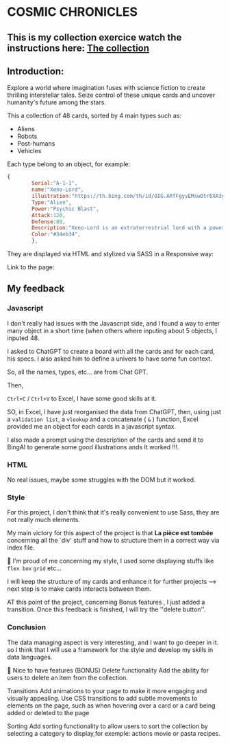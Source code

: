 # COSMIC CHRONICLES 

## This is my collection exercice watch the instructions here: [The collection](https://github.com/becodeorg/CRL-KELLER-6/blob/38583d9431a5d859668dd95e3ea96ee403150426/1.TRAIL/2.The-Hill/1.DOM/4.TheCollection/readme.md)


## Introduction:

Explore a world where imagination fuses with science fiction to create thrilling interstellar tales. Seize control of these unique cards and uncover humanity's future among the stars.

This a collection of 48 cards, sorted by 4 main types such as:

 - Aliens
 - Robots
 - Post-humans
 - Vehicles
   
Each type belong to an object, for example:

```javascript
{
        Serial:"A-1-1",
        name:"Xeno-Lord",
        illustration:"https://th.bing.com/th/id/OIG.ARfFgyvEMswOtr6XA3gX?pid=ImgGn",
        Type:"Alien",
        Power:"Psychic Blast",
        Attack:120,
        Defense:80,
        Description:"Xeno-Lord is an extraterrestrial lord with a powerful Psychic Blast. He commands a formidable alien army.",
        Color:"#34eb34",
        },
```

They are displayed via HTML and stylized via SASS in a Responsive way:

Link to the page: []()

## My feedback

### Javascript

I don't really had issues with the Javascript side, and I found a way to enter many object in a short time (when others where inputing about 5 objects, I inputed 48. 

I asked to ChatGPT to create a board with all the cards and for each card, his specs. I also asked him to define a univers to have some fun context.

So, all the names, types, etc... are from Chat GPT.

Then,

`Ctrl+C` / `Ctrl+V` to Excel, I have some good skills at it.

SO, in Excel, I have just reorganised the data from ChatGPT, then, using just a `validation list`, a `vlookup` and a concatenate ( `&` ) function, Excel provided me an object for each cards in a javascript syntax.

I also made a prompt using the description of the cards and send it to BingAI to generate some good illustrations ands It worked !!!. 

### HTML

No real issues, maybe some struggles with the DOM but it worked.

### Style

For this project, I don't think that it's really convenient to use Sass, they are not really much elements.

My main victory for this aspect of the project is that **La pièce est tombée** concerning all the `div' stuff and how to structure them in a correct way via index file.

🥇 I'm proud of me concerning my style, I used some displaying stuffs like `flex box` `grid` etc...

I will keep the structure of my cards and enhance it for further projects --> next step is to make cards interacts between them.

AT this point of the project, concerning Bonus features , I just added a transition. Once this feedback is finished, I will try the ''delete button''.

### Conclusion 

The data managing aspect is very interesting, and I want to go deeper in it. so I think that I will use a framework for the style and develop my skills in data languages. 









🌼 Nice to have features (BONUS)
Delete functionality
Add the ability for users to delete an item from the collection.

Transitions
Add animations to your page to make it more engaging and visually appealing. Use CSS transitions to add subtle movements to elements on the page, such as when hovering over a card or a card being added or deleted to the page

Sorting
Add sorting functionality to allow users to sort the collection by selecting a category to display,for exemple: actions movie or pasta recipes.



 


